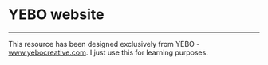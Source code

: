 # YEBO website
------

This resource has been designed exclusively from  YEBO - www.yebocreative.com. I just use this for learning purposes.